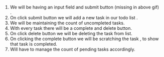 1. We will be having an input field and submit button (missing in above gif) .
2. On click submit button we will add a new task in our todo list .
3. We will be maintaining the count of uncompleted tasks.
4. With every task there will be a complete and delete button.
5. On click delete button we will be deleting the task from list.
6. On clicking the complete button we will be scratching the task , to show that task is completed.
7. Will have to manage the count of pending tasks accordingly.

